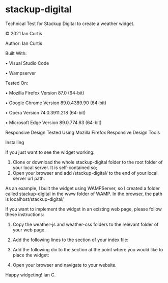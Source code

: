 # stackup-digital
Technical Test for Stackup Digital to create a weather widget.

© 2021 Ian Curtis

Author: Ian Curtis

Built With:

• Visual Studio Code

• Wampserver

Tested On:

• Mozilla Firefox Version 87.0 (64-bit)

• Google Chrome Version 89.0.4389.90 (64-bit)

• Opera Version 74.0.3911.218 (64-bit)

• Microsoft Edge Version 89.0.774.63 (64-bit)

Responsive Design Tested Using Mozilla Firefox Responsive Design Tools

Installing

If you just want to see the widget working:

1.  Clone or download the whole stackup-digital folder to the root folder of your local server. It is self-contained so;
2.  Open your browser and add /stackup-digital/ to the end of your local server url path.

As an example, I built the widget using WAMPServer, so I created a folder called stackup-digital in the www folder of WAMP.
In the browser, the path is localhost/stackup-digital/

If you want to implement the widget in an existing web page, please follow these instructions:

1.  Copy the weather-js and weather-css folders to the relevant folder of your web page.

2.  Add the following lines to the <head> section of your index file:
    <!--    CSS     -->
    <link rel="stylesheet" type="text/css" href="weather-css/styles.css">
    <!--    JavaScript      -->
    <script src="weather-js/scripts.js"></script>
    <!--    FONTS   -->
    <link rel="preconnect" href="https://fonts.gstatic.com">
    <link href="https://fonts.googleapis.com/css2?family=Roboto:ital,wght@0,400;1,700&display=swap" rel="stylesheet">

3.  Add the following div to the <body> section at the point where you would like to place the widget:
    <div id="weather"></div>

4.  Open your browser and navigate to your website.

Happy widgeting!
Ian C.
